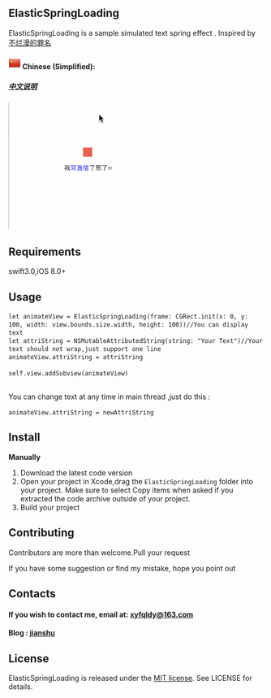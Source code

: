 ElasticSpringLoading
---


ElasticSpringLoading is a sample simulated text spring effect . Inspired by [不烂漫的罪名](http://m.zcool.com.cn/work/ZMTI1Nzk3MjA=.html)

#### ![cn](https://raw.githubusercontent.com/gosquared/flags/master/flags/flags/shiny/24/China.png) **Chinese (Simplified)**: 

##### [中文说明](README.zh.md) 


![Screenshots](bounceBall.gif)


## Requirements

swift3.0,iOS 8.0+ 

## Usage

```
let animateView = ElasticSpringLoading(frame: CGRect.init(x: 0, y: 100, width: view.bounds.size.width, height: 100))//You can display text
let attriString = NSMutableAttributedString(string: "Your Text")//Your text should not wrap,just support one line
animateView.attriString = attriString

self.view.addSubview(animateView)


```

You can change text at any time in main thread ,just do this :

```
animateView.attriString = newAttriString

```

## Install

**Manually**

1. Download the latest code version 
2. Open your project in Xcode,drag the `ElasticSpringLoading` folder into your project.  Make sure to select Copy items when asked if you extracted the code archive outside of your project.
3. Build your project


## Contributing

Contributors are more than welcome.Pull your request 

If you have some suggestion or find my mistake, hope you point out
 

## Contacts

#### If you wish to contact me, email at: xyfqldy@163.com

#### Blog : [jianshu](http://www.jianshu.com/users/59df4965d888)


## License

ElasticSpringLoading is released under the [MIT license](LICENSE). See LICENSE for details.



